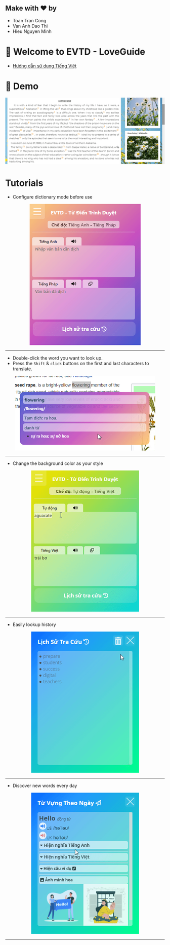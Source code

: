 ## Make with ❤ by
* Toan Tran Cong
* Van Anh Dao Thi 
* Hieu Nguyen Minh
# 👋 Welcome to EVTD - LoveGuide
* [Hướng dẫn sử dụng Tiếng Việt](./Help.md)
# 🚀 Demo
![demo_en](./demo.gif)

# Tutorials
* Configure dictionary mode before use
<p align="center">
  <img  src="./feature2.gif">
</p>

---
* Double-click the word you want to look up.
* Press the ```Shift``` & ```click``` buttons on the first and last characters to translate.

<p align="center">
  <img src="./feature1.gif">
</p>

---
* Change the background color as your style
<p align="center">
  <img src="./color.gif">
</p>

---
* Easily lookup history
<p align="center">
  <img src="./history.gif">
</p>

---
* Discover new words every day
<p align="center">
  <img src="./daily.gif">
</p>

---
 

